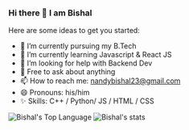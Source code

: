 ### Hi there 👋 I am Bishal

Here are some ideas to get you started:

- 🔭 I’m currently pursuing my B.Tech 
- 🌱 I’m currently learning Javascript & React JS
- 🤔 I’m looking for help with Backend Dev
- 💬 Free to ask about anything
- 📫 How to reach me: nandybishal23@gmail.com
- 😄 Pronouns: his/him
- ✨ Skills: C++ / Python/ JS / HTML / CSS

![Bishal's Top Language](https://github-readme-stats.vercel.app/api/top-langs/?username=nandybishal23&show_icons=true&theme=radical) ![Bishal's stats](https://github-readme-stats.vercel.app/api?username=nandybishal23&show_icons=true&theme=radical)   



